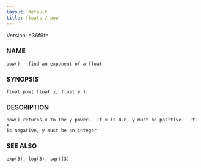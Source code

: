 ```yaml
---
layout: default
title: floats / pow
---
```


Version: e36f9fe




### NAME
    pow() - find an exponent of a float


### SYNOPSIS
    float pow( float x, float y );


### DESCRIPTION
    pow() returns x to the y power.  If x is 0.0, y must be positive.  If x
    is negative, y must be an integer.


### SEE ALSO
    exp(3), log(3), sqrt(3)



